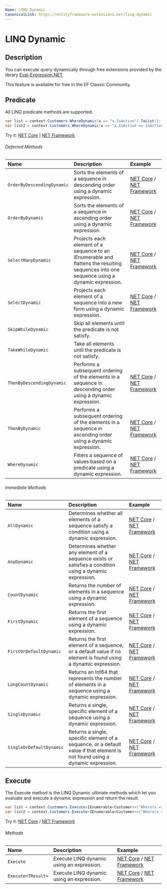 ```yaml
---
Name: LINQ Dynamic
CanonicalLink: https://entityframework-extensions.net/linq-dynamic
---
```


# LINQ Dynamic

## Description
You can execute query dynamically through free extensions provided by the library [Eval-Expression.NET](https://eval-expression.net/).

This feature is available for free in the EF Classic Community.

## Predicate

All LINQ predicate methods are supported.

```csharp
var list = context.Customers.WhereDynamic(x => "x.IsActive").ToList();
var list2 = context.Customers.WhereDynamic(x => "x.IsActive == IsActive", new { IsActive = false }).ToList();
```
Try it: [NET Core](https://dotnetfiddle.net/Exa0zS) | [NET Framework](https://dotnetfiddle.net/GTttpq)

###### Deferred Methods
| Name | Description | Example |
| :--- | :---------- | :------ |
| `OrderByDescendingDynamic` | Sorts the elements of a sequence in descending order using a dynamic expression. | [NET Core](https://dotnetfiddle.net/zt3MEa) / [NET Framework](https://dotnetfiddle.net/doNrVQ) |
| `OrderByDynamic` | Sorts the elements of a sequence in ascending order using a dynamic expression. | [NET Core](https://dotnetfiddle.net/9GvILu) / [NET Framework](https://dotnetfiddle.net/rzKycR) |
| `SelectManyDynamic` | Projects each element of a sequence to an IEnumerable<T> and flattens the resulting sequences into one sequence using a dynamic expression. | [NET Core](https://dotnetfiddle.net/toMh6j) / [NET Framework](https://dotnetfiddle.net/KLF5e7) |
| `SelectDynamic` | Projects each element of a sequence into a new form using a dynamic expression. | [NET Core](https://dotnetfiddle.net/X9uPDb) / [NET Framework](https://dotnetfiddle.net/YE83om) |
| `SkipWhileDynamic` | Skip all elements until the predicate is not satisfy. | |
| `TakeWhileDynamic` | Take all elements until the predicate is not satisfy. | |
| `ThenByDescendingDynamic` | Performs a subsequent ordering of the elements in a sequence in descending order using a dynamic expression. | [NET Core](https://dotnetfiddle.net/Kd2WQY) / [NET Framework](https://dotnetfiddle.net/8FxroD) |
| `ThenByDynamic` | Performs a subsequent ordering of the elements in a sequence in ascending order using a dynamic expression. | [NET Core](https://dotnetfiddle.net/9pyiEV) / [NET Framework](https://dotnetfiddle.net/pVCcRf) |
| `WhereDynamic` | Filters a sequence of values based on a predicate using a dynamic expression. | [NET Core](https://dotnetfiddle.net/z8t5wV) / [NET Framework](https://dotnetfiddle.net/QhVfRW) |

###### Immediate Methods
| Name | Description | Example |
| :--- | :---------- | :------ |
| `AllDynamic` | Determines whether all elements of a sequence satisfy a condition using a dynamic expression. | [NET Core](https://dotnetfiddle.net/XrG83V)  / [NET Framework](https://dotnetfiddle.net/YCT73M) |
| `AnyDynamic` | Determines whether any element of a sequence exists or satisfies a condition using a dynamic expression. | [NET Core](https://dotnetfiddle.net/Gh9OSM) / [NET Framework](https://dotnetfiddle.net/vEbwLr) |
| `CountDynamic` | Returns the number of elements in a sequence using a dynamic expression. | [NET Core](https://dotnetfiddle.net/ox7EFW) / [NET Framework](https://dotnetfiddle.net/v8rqKV) |
| `FirstDynamic` | Returns the first element of a sequence using a dynamic expression. | [NET Core](https://dotnetfiddle.net/gW1CqX) / [NET Framework](https://dotnetfiddle.net/CfxUKL) |
| `FirstOrDefaultDynamic` | Returns the first element of a sequence, or a default value if no element is found using a dynamic expression. | [NET Core](https://dotnetfiddle.net/3ZlZuq) / [NET Framework](https://dotnetfiddle.net/UX3Ymb) |
| `LongCountDynamic` | Returns an Int64 that represents the number of elements in a sequence using a dynamic expression. | [NET Core](https://dotnetfiddle.net/fc6TLH) / [NET Framework](https://dotnetfiddle.net/4xrM1d) |
| `SingleDynamic` | Returns a single, specific element of a sequence using a dynamic expression. | [NET Core](https://dotnetfiddle.net/SHPNY8)  / [NET Framework](https://dotnetfiddle.net/onW4hW) |
| `SingleOrDefaultDynamic` | Returns a single, specific element of a sequence, or a default value if that element is not found using a dynamic expression. | [NET Core](https://dotnetfiddle.net/S07cJB) / [NET Framework](https://dotnetfiddle.net/nU97uw) |

## Execute

The Execute method is the LINQ Dynamic ultimate methods which let you evaluate and execute a dynamic expression and return the result.

```csharp
var list = context.Customers.Execute<IEnumerable<Customer>>("Where(x => x.IsActive == true)").ToList();
var list2 = context.Customers.Execute<IEnumerable<Customer>>("Where(x => x.IsActive == IsActive)", new { IsActive = false }).ToList();
```
Try it: [NET Core](https://dotnetfiddle.net/u2HVih) / [NET Framework](https://dotnetfiddle.net/7S3JS0)

###### Methods
| Name | Description | Example |
| :--- | :---------- | :------ |
| `Execute` | Execute LINQ dynamic using an expression. | [NET Core](https://dotnetfiddle.net/FU2FsS) / [NET Framework](https://dotnetfiddle.net/z1jIkv) |
| `Execute<TResult>` | Execute LINQ dynamic using an expression. | [NET Core](https://dotnetfiddle.net/YgaB4Y) / [NET Framework](https://dotnetfiddle.net/jgOyFi) |

